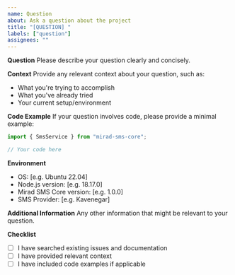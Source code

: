 ```yaml
---
name: Question
about: Ask a question about the project
title: "[QUESTION] "
labels: ["question"]
assignees: ""
---
```


**Question** Please describe your question clearly and concisely.

**Context** Provide any relevant context about your question, such as:

- What you're trying to accomplish
- What you've already tried
- Your current setup/environment

**Code Example** If your question involves code, please provide a minimal example:

```typescript
import { SmsService } from "mirad-sms-core";

// Your code here
```

**Environment**

- OS: [e.g. Ubuntu 22.04]
- Node.js version: [e.g. 18.17.0]
- Mirad SMS Core version: [e.g. 1.0.0]
- SMS Provider: [e.g. Kavenegar]

**Additional Information** Any other information that might be relevant to your question.

**Checklist**

- [ ] I have searched existing issues and documentation
- [ ] I have provided relevant context
- [ ] I have included code examples if applicable
